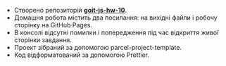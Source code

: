- Створено репозиторій [**goit-js-hw-10**](<https://www.edu.goit.global/uk/learn/4363455/2294/2304/homework>).
- Домашня робота містить два посилання: на вихідні файли і робочу сторінку на GitHub Pages.
- В консолі відсутні помилки і попередження під час відкриття живої сторінки завдання.
- Проект зібраний за допомогою parcel-project-template.
- Код відформатований за допомогою Prettier.
